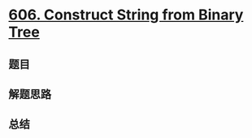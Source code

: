 # [606. Construct String from Binary Tree](https://leetcode.com/problems/construct-string-from-binary-tree/)

## 题目


## 解题思路


## 总结


